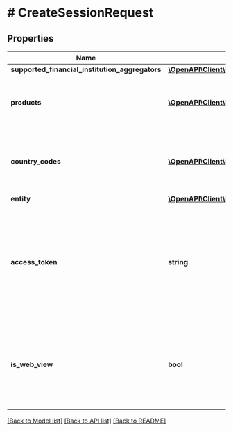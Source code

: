 # # CreateSessionRequest

## Properties

Name | Type | Description | Notes
------------ | ------------- | ------------- | -------------
**supported_financial_institution_aggregators** | [**\OpenAPI\Client\Model\Aggregator[]**](Aggregator.md) |  |
**products** | [**\OpenAPI\Client\Model\Product[]**](Product.md) | List of products that you would like the institutions to support |
**country_codes** | [**\OpenAPI\Client\Model\CountryCode[]**](CountryCode.md) | List of country codes that you would like the institutions to support | [optional]
**entity** | [**\OpenAPI\Client\Model\Entity**](Entity.md) |  |
**access_token** | **string** | The fuse access token for an existing financial connection. This will perform the process to reconnect an existing disconnected account. | [optional]
**is_web_view** | **bool** | Set to false for web SDKs (e.g., React), and true for mobile SDKs (e.g., React Native, Flutter, iOS, Android). | [optional]

[[Back to Model list]](../../README.md#models) [[Back to API list]](../../README.md#endpoints) [[Back to README]](../../README.md)
